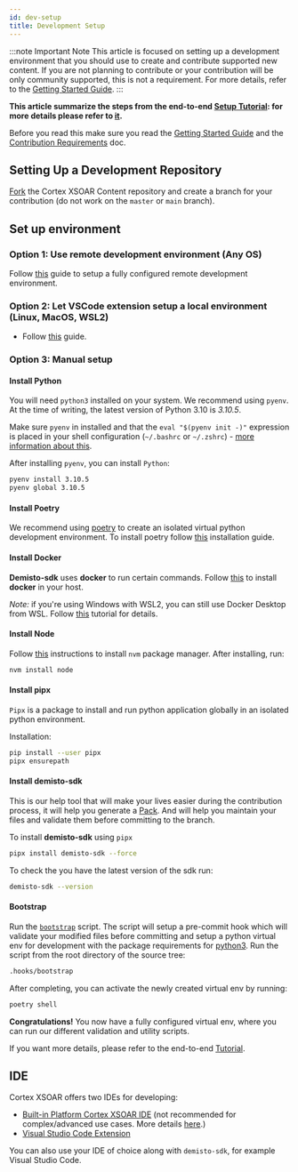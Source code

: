 ```yaml
---
id: dev-setup
title: Development Setup
---
```


:::note Important Note
This article is focused on setting up a development environment that you should use to create and contribute supported new content. If you are not planning to contribute or your contribution will be only community supported, this is not a requirement. For more details, refer to the [Getting Started Guide](../concepts/getting-started-guide#using-the-right-tools).
:::

**This article summarize the steps from the end-to-end [Setup Tutorial](../tutorials/tut-setup-dev): for more details please refer to [it](../tutorials/tut-setup-dev).**

Before you read this make sure you read the [Getting Started Guide](../concepts/getting-started-guide) and the [Contribution Requirements](../contributing/contrib-requirements) doc.

## Setting Up a Development Repository

[Fork](https://guides.github.com/activities/forking/) the Cortex XSOAR Content repository and create a branch for your contribution (do not work on the `master` or `main` branch).

## Set up environment

### Option 1: Use remote development environment (Any OS)

Follow [this](./../tutorials/tut-setup-dev-remote.md) guide to setup a fully configured remote development environment.

### Option 2: Let VSCode extension setup a local environment (Linux, MacOS, WSL2)

* Follow [this](./vscode-extension.md#local-development-linux-macos-wsl2) guide.

### Option 3: Manual setup

#### Install Python

You will need `python3` installed on your system. We recommend using `pyenv`. At the time of writing, the latest version of Python 3.10 is *3.10.5*.

Make sure `pyenv` in installed and that the `eval "$(pyenv init -)"` expression is placed in your shell configuration (`~/.bashrc` or `~/.zshrc`) - [more information about this](https://github.com/pyenv/pyenv#installation).

After installing `pyenv`, you can install `Python`:
```bash
pyenv install 3.10.5
pyenv global 3.10.5
```

#### Install Poetry

We recommend using [poetry](https://python-poetry.org/) to create an isolated virtual python development environment. To install poetry follow [this](https://python-poetry.org/docs/master/#installing-with-the-official-installer) installation guide.

#### Install Docker

**Demisto-sdk** uses **docker** to run certain commands. Follow [this](https://www.docker.com/get-started/) to install **docker** in your host.

*Note:* if you're using Windows with WSL2, you can still use Docker Desktop from WSL. Follow [this](https://docs.docker.com/desktop/windows/wsl/#enabling-docker-support-in-wsl-2-distros) tutorial for details.

#### Install Node

Follow [this](https://github.com/nvm-sh/nvm#install--update-script) instructions to install `nvm` package manager.
After installing, run:
```bash
nvm install node
```

#### Install pipx

`Pipx` is a package to install and run python application globally in an isolated python environment.

Installation:
  ```bash
  pip install --user pipx
  pipx ensurepath
  ```

#### Install demisto-sdk

This is our help tool that will make your lives easier during the contribution process, it will help you generate a [Pack](../packs/packs-format). And will help you maintain your files and validate them before committing to the branch.

To install **demisto-sdk** using `pipx`
```bash
pipx install demisto-sdk --force
```

To check the you have the latest version of the sdk run:

```bash
demisto-sdk --version
```

#### Bootstrap

Run the [`bootstrap`](https://github.com/demisto/content/blob/master/.hooks/bootstrap) script. The script will setup a pre-commit hook which will validate your modified files before committing and setup a python virtual env for development with the package requirements for [python3](https://github.com/demisto/content/blob/master/pyproject.toml). Run the script from the root directory of the source tree:

```bash
.hooks/bootstrap
```

After completing, you can activate the newly created virtual env by running:

```bash
poetry shell
```

**Congratulations!** You now have a fully configured virtual env, where you can run our different validation and utility scripts.

If you want more details, please refer to the end-to-end [Tutorial](../tutorials/tut-setup-dev).

## IDE

Cortex XSOAR offers two IDEs for developing:

* [Built-in Platform Cortex XSOAR IDE](../concepts/xsoar-ide) (not recommended for complex/advanced use cases. More details [here](getting-started-guide#using-the-right-tools).)
* [Visual Studio Code Extension](vscode-extension)

You can also use your IDE of choice along with `demisto-sdk`, for example Visual Studio Code.
